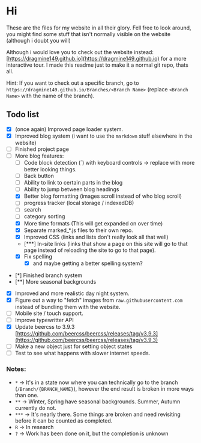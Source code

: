 # Hi
These are the files for my website in all their glory. Fell free to look around, you might find some stuff that isn't normally visible on the website (although i doubt you will)

Although i would love you to check out the website instead: [https://dragmine149.github.io](https://dragmine149.github.io) for a more interactive tour.
I made this readme just to make it a normal git repo, thats all.

Hint: If you want to check out a specific branch, go to `https://dragmine149.github.io/Branches/<Branch Name>` (replace `<Branch Name>` with the name of the branch).

## Todo list
- [x] (once again) Improved page loader system.
- [x] Improved blog system (i want to use the `markdown` stuff elsewhere in the website)
- [ ] Finished project page
- [ ] More blog features:
  - [ ] Code block detection (`) with keyboard controls -> replace with more better looking things.
  - [ ] Back button
  - [ ] Ability to link to certain parts in the blog
  - [ ] Ability to jump between blog headings
  - [x] Better blog formatting (images scroll instead of who blog scroll)
  - [ ] progress tracker (local storage / indexedDB)
  - [ ] search
  - [ ] category sorting
  - [X] More time formats (This will get expanded on over time)
  - [X] Separate marked_*.js files to their own repo.
  - [X] Improved CSS (links and lists don't really look all that well)
  - [***] In-site links (links that show a page on this site will go to that page instead of reloading the site to go to that page).
  - [X] Fix spelling
    - [X] and maybe getting a better spelling system?
- [*] Finished branch system
- [**] More seasonal backgrounds
- [X] Improved and more realistic day night system.
- [X] Figure out a way to "fetch" images from `raw.githubusercontent.com` instead of bundling them with the website.
- [ ] Mobile site / touch support.
- [ ] Improve typewritter API
- [X] Update beercss to 3.9.3   [https://github.com/beercss/beercss/releases/tag/v3.9.3](https://github.com/beercss/beercss/releases/tag/v3.9.3)
- [ ] Make a new object just for setting object states
- [ ] Test to see what happens with slower internet speeds.

### Notes:
- `*` -> It's in a state now where you can technically go to the branch (`/Branch/{BRANCH_NAME}`), however the end result is broken in more ways than one.
- `**` -> Winter, Spring have seasonal backgrounds. Summer, Autumn currently do not.
- `***` -> It's nearly there. Some things are broken and need revisiting before it can be counted as completed.
- `R` -> In research
- `?` -> Work has been done on it, but the completion is unknown
